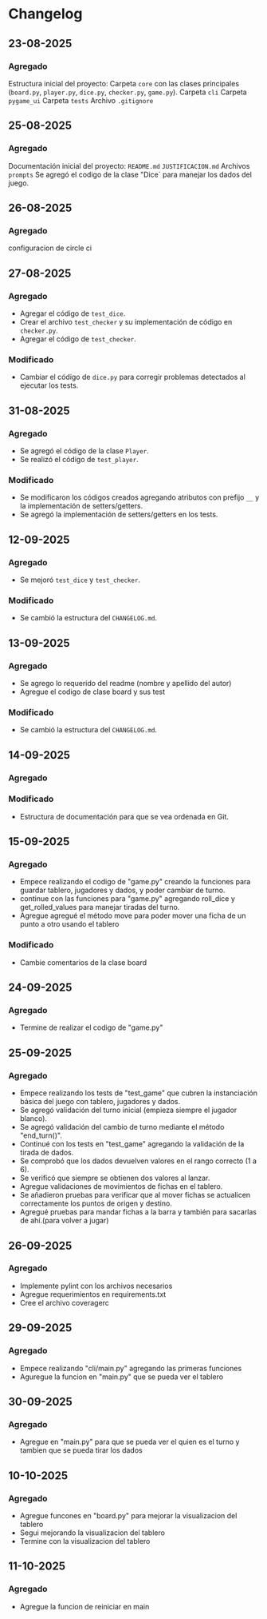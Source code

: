 # Changelog

## 23-08-2025
### Agregado
Estructura inicial del proyecto:
  Carpeta `core` con las clases principales (`board.py`, `player.py`, `dice.py`, `checker.py`, `game.py`).
  Carpeta `cli` 
  Carpeta `pygame_ui` 
  Carpeta `tests` 
  Archivo `.gitignore` 


## 25-08-2025
### Agregado
Documentación inicial del proyecto:
   `README.md`
   `JUSTIFICACION.md`
    Archivos `prompts`
Se agregó el codigo de la clase "Dice` para manejar los dados del juego.

## 26-08-2025
### Agregado
configuracion de circle ci 

## 27-08-2025
### Agregado
- Agregar el código de `test_dice`.  
- Crear el archivo `test_checker` y su implementación de código en `checker.py`.  
- Agregar el código de `test_checker`.  

### Modificado
- Cambiar el código de `dice.py` para corregir problemas detectados al ejecutar los tests.

## 31-08-2025
### Agregado
- Se agregó el código de la clase `Player`.
- Se realizó el código de `test_player`.

### Modificado
- Se modificaron los códigos creados agregando atributos con prefijo `__` y la implementación de setters/getters.
- Se agregó la implementación de setters/getters en los tests.

## 12-09-2025
### Agregado
- Se mejoró `test_dice` y `test_checker`.

### Modificado
- Se cambió la estructura del `CHANGELOG.md`.

## 13-09-2025
### Agregado 
- Se agrego lo requerido del readme (nombre y apellido del autor) 
- Agregue el codigo de clase board y sus test 

### Modificado
- Se cambió la estructura del `CHANGELOG.md`. 

## 14-09-2025
### Agregado 

### Modificado 
- Estructura de documentación para que se vea ordenada en Git. 

## 15-09-2025
### Agregado 
- Empece realizando el codigo de "game.py" creando la funciones para guardar tablero, jugadores y dados, y poder cambiar de turno.
- continue con las funciones para "game.py" agregando roll_dice y get_rolled_values para manejar tiradas del turno.
- Agregue agregué el método move para poder mover una ficha de un punto a otro usando el tablero 
### Modificado 
- Cambie comentarios de la clase board 

## 24-09-2025
### Agregado 
- Termine de realizar el codigo de "game.py" 

## 25-09-2025
### Agregado 
- Empece realizando los tests de "test_game" que cubren la instanciación básica del juego con tablero, jugadores y dados.
- Se agregó validación del turno inicial (empieza siempre el jugador blanco).
- Se agregó validación del cambio de turno mediante el método "end_turn()". 
- Continué con los tests en "test_game" agregando la validación de la tirada de dados.
- Se comprobó que los dados devuelven valores en el rango correcto (1 a 6).
- Se verificó que siempre se obtienen dos valores al lanzar. 
- Agregue validaciones de movimientos de fichas en el tablero.
- Se añadieron pruebas para verificar que al mover fichas se actualicen correctamente los puntos de origen y destino.
- Agregué pruebas para mandar fichas a la barra y también para sacarlas de ahí.(para volver a jugar)

## 26-09-2025
### Agregado 
- Implemente pylint con los archivos necesarios 
- Agregue requerimientos en requirements.txt 
- Cree el archivo coveragerc 

## 29-09-2025
### Agregado 
- Empece realizando "cli/main.py" agregando las primeras funciones 
- Aguregue la funcion en "main.py" que se pueda ver el tablero 
 
## 30-09-2025
### Agregado 
- Agregue en "main.py" para que se pueda ver el quien es el turno y tambien que se pueda tirar los dados 


## 10-10-2025
### Agregado 
- Agregue funcones en "board.py" para mejorar la visualizacion del tablero 
- Segui mejorando la visualizacion del tablero 
- Termine con la visualizacion del tablero 

## 11-10-2025
### Agregado 
- Agregue la funcion de reiniciar en main 
